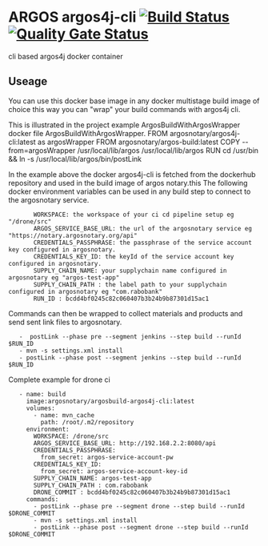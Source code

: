ARGOS argos4j-cli [![Build Status](https://cloud.drone.io/api/badges/argosnotary/argos4j-cli/status.svg)](https://cloud.drone.io/argosnotary/argos4j-cli)[![Quality Gate Status](https://sonarcloud.io/api/project_badges/measure?project=argosnotary_argos4j-cli&metric=alert_status)](https://sonarcloud.io/dashboard?id=argosnotary_argos4j-cli)
============
cli based argos4j docker container
## Useage
You can use this docker base image in any docker multistage build image of choice this way you can "wrap" your build commands with argos4j cli.

This is illustrated in the project example ArgosBuildWithArgosWrapper docker file ArgosBuildWithArgosWrapper.
    FROM argosnotary/argos4j-cli:latest as argosWrapper
    FROM argosnotary/argos-build:latest
    COPY --from=argosWrapper /usr/local/lib/argos /usr/local/lib/argos
    RUN cd /usr/bin && ln -s /usr/local/lib/argos/bin/postLink

In the example above the docker argos4j-cli is fetched from the dockerhub repository and used in the build image of argos notary.this
The following docker environment variables can be used in any build step to connect to the argosnotary service.

           WORKSPACE: the workspace of your ci cd pipeline setup eg "/drone/src"
           ARGOS_SERVICE_BASE_URL: the url of the argosnotary service eg "https://notary.argosnotary.org/api"
           CREDENTIALS_PASSPHRASE: the passphrase of the service account key configured in argosnotary.
           CREDENTIALS_KEY_ID: the keyId of the service account key configured in argosnotary.
           SUPPLY_CHAIN_NAME: your supplychain name configured in argosnotary eg "argos-test-app"
           SUPPLY_CHAIN_PATH : the label path to your supplychain configured in argosnotary eg "com.rabobank"
           RUN_ID : bcdd4bf0245c82c060407b3b24b9b87301d15ac1

Commands can then be wrapped to collect materials and products and send sent link files to argosnotary.

       -  postLink --phase pre --segment jenkins --step build --runId $RUN_ID
       - mvn -s settings.xml install
       - postLink --phase post --segment jenkins --step build --runId $RUN_ID


Complete example for drone ci

       - name: build
         image:argosnotary/argosbuild-argos4j-cli:latest
         volumes:
           - name: mvn_cache
             path: /root/.m2/repository
         environment:
           WORKSPACE: /drone/src
           ARGOS_SERVICE_BASE_URL: http://192.168.2.2:8080/api
           CREDENTIALS_PASSPHRASE:
             from_secret: argos-service-account-pw
           CREDENTIALS_KEY_ID:
             from_secret: argos-service-account-key-id
           SUPPLY_CHAIN_NAME: argos-test-app
           SUPPLY_CHAIN_PATH : com.rabobank
           DRONE_COMMIT : bcdd4bf0245c82c060407b3b24b9b87301d15ac1
         commands:
           - postLink --phase pre --segment drone --step build --runId $DRONE_COMMIT
           - mvn -s settings.xml install
           - postLink --phase post --segment drone --step build --runId $DRONE_COMMIT



